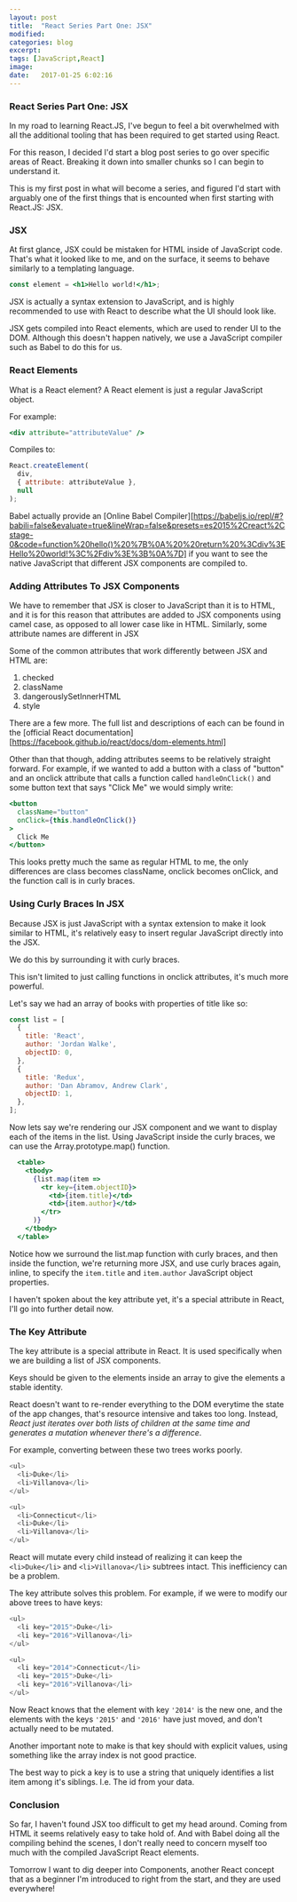 ```yaml
---
layout: post
title:  "React Series Part One: JSX"
modified:
categories: blog
excerpt:
tags: [JavaScript,React]
image:
date:   2017-01-25 6:02:16
---
```

### React Series Part One: JSX

In my road to learning React.JS, I've begun to feel a bit overwhelmed with all the additional tooling that has been required to get started using React.

For this reason, I decided I'd start a blog post series to go over specific areas of React. Breaking it down into smaller chunks so I can begin to understand it.

This is my first post in what will become a series, and figured I'd start with arguably one of the first things that is encounted when first starting with React.JS: JSX.

### JSX

At first glance, JSX could be mistaken for HTML inside of JavaScript code. That's what it looked like to me, and on the surface, it seems to behave similarly to a templating language.

```jsx
const element = <h1>Hello world!</h1>;
```

JSX is actually a syntax extension to JavaScript, and is highly recommended to use with React to describe what the UI should look like.

JSX gets compiled into React elements, which are used to render UI to the DOM. Although this doesn't happen natively, we use a JavaScript compiler such as Babel to do this for us.

### React Elements

What is a React element? A React element is just a regular JavaScript object.

For example:

```jsx
<div attribute="attributeValue" />
```

Compiles to:

```jsx
React.createElement(
  div,
  { attribute: attributeValue },
  null
);
```

Babel actually provide an [Online Babel Compiler][https://babeljs.io/repl/#?babili=false&evaluate=true&lineWrap=false&presets=es2015%2Creact%2Cstage-0&code=function%20hello()%20%7B%0A%20%20return%20%3Cdiv%3EHello%20world!%3C%2Fdiv%3E%3B%0A%7D] if you want to see the native JavaScript that different JSX components are compiled to.

### Adding Attributes To JSX Components

We have to remember that JSX is closer to JavaScript than it is to HTML, and it is for this reason that attributes are added to JSX components using camel case, as opposed to all lower case like in HTML. Similarly, some attribute names are different in JSX

Some of the common attributes that work differently between JSX and HTML are:
1. checked
2. className
3. dangerouslySetInnerHTML
4. style

There are a few more. The full list and descriptions of each can be found in the [official React documentation][https://facebook.github.io/react/docs/dom-elements.html]

Other than that though, adding attributes seems to be relatively straight forward. For example, if we wanted to add a button with a class of "button" and an onclick attribute that calls a function called `handleOnClick()` and some button text that says "Click Me" we would simply write:

```jsx
<button 
  className="button" 
  onClick={this.handleOnClick()}
>
  Click Me
</button>
```

This looks pretty much the same as regular HTML to me, the only differences are class becomes className, onclick becomes onClick, and the function call is in curly braces.

### Using Curly Braces In JSX

Because JSX is just JavaScript with a syntax extension to make it look similar to HTML, it's relatively easy to insert regular JavaScript directly into the JSX.

We do this by surrounding it with curly braces.

This isn't limited to just calling functions in onclick attributes, it's much more powerful.

Let's say we had an array of books with properties of title like so:

```JavaScript
const list = [
  {
    title: 'React',
    author: 'Jordan Walke',
    objectID: 0,
  },
  {
    title: 'Redux',
    author: 'Dan Abramov, Andrew Clark',
    objectID: 1,
  },
];
```

Now lets say we're rendering our JSX component and we want to display each of the items in the list. Using JavaScript inside the curly braces, we can use the Array.prototype.map() function.

```jsx
  <table>
    <tbody>
      {list.map(item =>
        <tr key={item.objectID}>
          <td>{item.title}</td>
          <td>{item.author}</td>
        </tr>
      )}
    </tbody>
  </table>
```

Notice how we surround the list.map function with curly braces, and then inside the function, we're returning more JSX, and use curly braces again, inline, to specify the `item.title` and `item.author` JavaScript object properties.

I haven't spoken about the key attribute yet, it's a special attribute in React, I'll go into further detail now.

### The Key Attribute

The key attribute is a special attribute in React. It is used specifically when we are building a list of JSX components.

Keys should be given to the elements inside an array to give the elements a stable identity.

React doesn't want to re-render everything to the DOM everytime the state of the app changes, that's resource intensive and takes too long. Instead, *React just iterates over both lists of children at the same time and generates a mutation whenever there's a difference*.

For example, converting between these two trees works poorly.

```JavaScript
<ul>
  <li>Duke</li>
  <li>Villanova</li>
</ul>

<ul>
  <li>Connecticut</li>
  <li>Duke</li>
  <li>Villanova</li>
</ul>
```

React will mutate every child instead of realizing it can keep the `<li>Duke</li>` and `<li>Villanova</li>` subtrees intact. This inefficiency can be a problem.


The key attribute solves this problem. For example, if we were to modify our above trees to have keys:

```JavaScript
<ul>
  <li key="2015">Duke</li>
  <li key="2016">Villanova</li>
</ul>

<ul>
  <li key="2014">Connecticut</li>
  <li key="2015">Duke</li>
  <li key="2016">Villanova</li>
</ul>
```

Now React knows that the element with key `'2014'` is the new one, and the elements with the keys `'2015'` and `'2016'` have just moved, and don't actually need to be mutated.

Another important note to make is that key should with explicit values, using something like the array index is not good practice.

The best way to pick a key is to use a string that uniquely identifies a list item among it's siblings. I.e. The id from your data.

### Conclusion

So far, I haven't found JSX too difficult to get my head around. Coming from HTML it seems relatively easy to take hold of. And with Babel doing all the compiling behind the scenes, I don't really need to concern myself too much with the compiled JavaScript React elements.

Tomorrow I want to dig deeper into Components, another React concept that as a beginner I'm introduced to right from the start, and they are used everywhere!